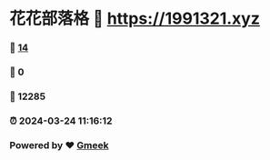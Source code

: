 # 花花部落格 :link: https://1991321.xyz 
### :page_facing_up: [14](https://1991321.xyz/tag.html) 
### :speech_balloon: 0 
### :hibiscus: 12285 
### :alarm_clock: 2024-03-24 11:16:12 
### Powered by :heart: [Gmeek](https://github.com/Meekdai/Gmeek)
